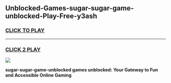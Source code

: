 
## Unblocked-Games-sugar-sugar-game-unblocked-Play-Free-y3ash
<h3>
<a href="https://premium76.site?title=sugar-sugar-game-unblocked&ref=20M">CLICK TO PLAY</a></h3>
<hr>

<h3>
<a href="https://premium76.site?title=sugar-sugar-game-unblocked&ref=20M">CLICK 2 PLAY</a>
  
</h3>

<a href="https://premium76.site?title=sugar-sugar-game-unblocked&ref=19M"><img src="https://clearcache.store/games.png"></a>


**sugar-sugar-game-unblocked games unblocked: Your Gateway to Fun and Accessible Online Gaming**
